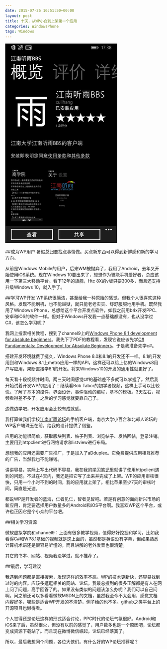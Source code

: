 ```yaml
---
date: 2015-07-26 16:51:50+00:00
layout: post
title: 十天，从WP小白到上架第一个应用
categories: WindowsPhone
tags: Windows 
---
```


![](https://github.com/xulihang/xulihang.github.io/raw/master/album/windows/jnrain-wp.png)

##成为WP用户
暑假总归要找点事情做。买点新东西可以得到新鲜感和新的学习方向。

从前是Windows Mobile的用户，后来WM被抛弃了，我用了Android，去年又开始使用iOS系统。现在Windows 10要出来了，想想作为智能手机爱好者，总应该用一下第三大移动平台。看下12年的旗舰，Htc 8X的v版只要300多，而且还支持升级Windows 10，就入手了。


##学习WP开发
WP系统很简洁，甚至给我一种原始的感觉。但我个人很喜欢这种风格。发现不能刷机，也不能越狱，就只能老老实实、舒舒服服地用手机。既然我用了Windows Phone，总想给这个平台开发点软件，如我之前用b4x开发PPC、安卓和iOS的软件一样。但对于Windows开发我一点基础都没有，也从没学过C#，该怎么学习呢？

我网上搜索相关教程，搜到了channel9上的[Windows Phone 8.1 development for absolute beginners](http://channel9.msdn.com/Series/Windows-Phone-8-1-Development-for-Absolute-Beginners)。我先下了PDF的教程看，发现它说应该先学[C# Fundamentals: Development for Absolute Beginners](https://channel9.msdn.com/Series/C-Sharp-Fundamentals-Development-for-Absolute-Beginners)。于是我准备先学c#。

搭建开发环境就费了挺久，Windows Phone 8.0和8.1的开发还不一样。8.1的开发用到和Windows 8.1上metro应用一样的API，这样还可以给上亿的Windows8用户写应用，果断直接学8.1的开发。将来Windows10的开发的通用性就更好了。

每天看十段视频并时间，两三天时间感觉c#的基础差不多就可以掌握了。然后我开始试着开发WP的应用了！继续看Bob Tabor的初学者视频，这样上手可以比较快。了解了基本的控件，界面设计，事件驱动的编程，基本的模板。3天左右，视频看得差不多了。之后的学习感觉就要靠自己了。

边做边学吧，开发应用会比较有成就感。

我打算做我们学校[江南听雨论坛](http://bbs.jiangnan.edu.cn)的手机客户端，南京大学小百合和北邮人论坛的WP客户端珠玉在前，给我的设计提供了借鉴。

应用的功能很简单，获取版块列表、帖子列表、浏览帖子、发帖回帖，登录注销。主要用到httpclient进行网络请求和listview进行布局。

想想我的应用还需要广告推广，于是加入了aDduplex。它免费提供应用相互推荐的广告，当然我也不能赚钱。

讲讲容易，实际上写出代码不容易。我在我的[学习笔记](http://xulihang.github.io/learn-wp-development-note-1/)里就讲了使用httpclient遇到的问题。不过在4天内，我还是把它写了出来并完成了上架。WP的应用审核很快，只用一个小时不到的时间，我的应用就上架了。相比苹果至少7天的审核时间，简直是光速。

都说WP是开发者的蓝海，仁者见仁，智者见智吧。若是有创意的面向新兴市场的新应用，肯定要选择用户数量多的Android和iOS平台啊。我喜欢WP这个平台，或许也正因它是个小众的平台吧。

##相关学习资源

微软虚拟学院和channel9：上面有很多教学视频，值得好好挖掘和学习。比如我看得C#和WP8.1基础的视频就是这上面的，虽然都是英语没有字幕，但如果熟悉计算机术语还是很容易听懂的，而且讲解的老外发音也很清楚。

其它的书本、网站、视频我没学过，就不推荐了。

##最后，学习建议

我遇到问题都是直接搜索，发现这样的效率不高。WP的技术更新快，还容易找到过时的内容。应该多逛逛相关的网站、论坛。我最总搜到的很多正解都是有人在网上问了问题，高手回答了的。如果没有类似的问题该怎么办呢？我们可以自己问啊。问之前还可以多看看微软MSDN上的文档，虽然我至今不太会用，感觉文档内容好多，哪些是适合WP开发的不清楚，例子给的也不多。github之类平台上的开源项目也懒得看。

个人觉得还是论坛这样的形式适合讨论，PPC时代的论坛气氛很好。Android和iOS来了后，虽然很火，但没有以前的感觉了，用户数多也是一个原因吧，论坛都变成资源下载站了。而且现在微博微信崛起，论坛已经落寞了。

所以，最后我想问个问题，各位大侠们。有什么好的WP论坛推荐呢？




